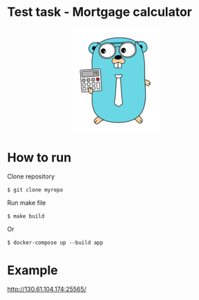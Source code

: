 # Test task - Mortgage calculator
<p align="center">
<img src="ui/static/go.png" width="200">
</p>

# How to run

Clone repository

    $ git clone myrepo

Run make file
    
    $ make build

Or

    $ docker-compose up --build app

# Example
http://130.61.104.174:25565/

